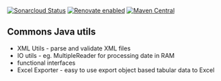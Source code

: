 [![Sonarcloud Status](https://sonarcloud.io/api/project_badges/measure?project=alapierre_java-commons&metric=alert_status)](https://sonarcloud.io/dashboard?id=alapierre_java-commons)
[![Renovate enabled](https://img.shields.io/badge/renovate-enabled-brightgreen.svg)](https://renovatebot.com/)
[![Maven Central](http://img.shields.io/maven-central/v/io.alapierre.commons/commons)](https://search.maven.org/artifact/io.alapierre.commons/commons)

## Commons Java utils 

- XML Utils - parse and validate XML files
- IO utils - eg. MultipleReader for processing date in RAM
- functional interfaces
- Excel Exporter - easy to use export object based tabular data to Excel 
